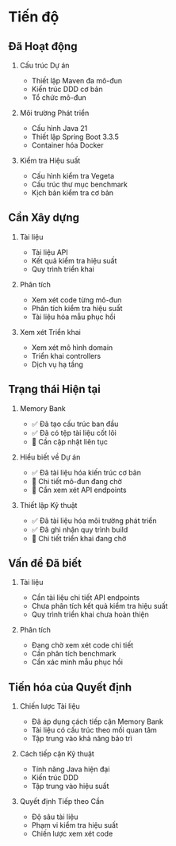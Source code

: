 # Tiến độ

## Đã Hoạt động
1. Cấu trúc Dự án
   - Thiết lập Maven đa mô-đun
   - Kiến trúc DDD cơ bản
   - Tổ chức mô-đun

2. Môi trường Phát triển
   - Cấu hình Java 21
   - Thiết lập Spring Boot 3.3.5
   - Container hóa Docker

3. Kiểm tra Hiệu suất
   - Cấu hình kiểm tra Vegeta
   - Cấu trúc thư mục benchmark
   - Kịch bản kiểm tra cơ bản

## Cần Xây dựng
1. Tài liệu
   - Tài liệu API
   - Kết quả kiểm tra hiệu suất
   - Quy trình triển khai

2. Phân tích
   - Xem xét code từng mô-đun
   - Phân tích kiểm tra hiệu suất
   - Tài liệu hóa mẫu phục hồi

3. Xem xét Triển khai
   - Xem xét mô hình domain
   - Triển khai controllers
   - Dịch vụ hạ tầng

## Trạng thái Hiện tại
1. Memory Bank
   - ✅ Đã tạo cấu trúc ban đầu
   - ✅ Đã có tệp tài liệu cốt lõi
   - 🔄 Cần cập nhật liên tục

2. Hiểu biết về Dự án
   - ✅ Đã tài liệu hóa kiến trúc cơ bản
   - 🔄 Chi tiết mô-đun đang chờ
   - 🔄 Cần xem xét API endpoints

3. Thiết lập Kỹ thuật
   - ✅ Đã tài liệu hóa môi trường phát triển
   - ✅ Đã ghi nhận quy trình build
   - 🔄 Chi tiết triển khai đang chờ

## Vấn đề Đã biết
1. Tài liệu
   - Cần tài liệu chi tiết API endpoints
   - Chưa phân tích kết quả kiểm tra hiệu suất
   - Quy trình triển khai chưa hoàn thiện

2. Phân tích
   - Đang chờ xem xét code chi tiết
   - Cần phân tích benchmark
   - Cần xác minh mẫu phục hồi

## Tiến hóa của Quyết định
1. Chiến lược Tài liệu
   - Đã áp dụng cách tiếp cận Memory Bank
   - Tài liệu có cấu trúc theo mối quan tâm
   - Tập trung vào khả năng bảo trì

2. Cách tiếp cận Kỹ thuật
   - Tính năng Java hiện đại
   - Kiến trúc DDD
   - Tập trung vào hiệu suất

3. Quyết định Tiếp theo Cần
   - Độ sâu tài liệu
   - Phạm vi kiểm tra hiệu suất
   - Chiến lược xem xét code 